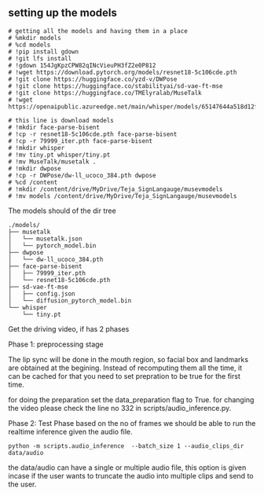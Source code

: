 ## setting up the models


```
# getting all the models and having them in a place
# %mkdir models
# %cd models
# !pip install gdown
# !git lfs install
# !gdown 154JgKpzCPW82qINcVieuPH3fZ2e0P812
# !wget https://download.pytorch.org/models/resnet18-5c106cde.pth
# !git clone https://huggingface.co/yzd-v/DWPose
# !git clone https://huggingface.co/stabilityai/sd-vae-ft-mse
# !git clone https://huggingface.co/TMElyralab/MuseTalk
# !wget https://openaipublic.azureedge.net/main/whisper/models/65147644a518d12f04e32d6f3b26facc3f8dd46e5390956a9424a650c0ce22b9/tiny.pt

# this line is download models
# !mkdir face-parse-bisent
# !cp -r resnet18-5c106cde.pth face-parse-bisent
# !cp -r 79999_iter.pth face-parse-bisent
# !mkdir whisper
# !mv tiny.pt whisper/tiny.pt
# !mv MuseTalk/musetalk .
# !mkdir dwpose
# !cp -r DWPose/dw-ll_ucoco_384.pth dwpose
# %cd /content
# !mkdir /content/drive/MyDrive/Teja_SignLangauge/musevmodels
# !mv models /content/drive/MyDrive/Teja_SignLangauge/musevmodels
```



The models should of the dir tree
```
./models/
├── musetalk
│   └── musetalk.json
│   └── pytorch_model.bin
├── dwpose
│   └── dw-ll_ucoco_384.pth
├── face-parse-bisent
│   ├── 79999_iter.pth
│   └── resnet18-5c106cde.pth
├── sd-vae-ft-mse
│   ├── config.json
│   └── diffusion_pytorch_model.bin
└── whisper
    └── tiny.pt
```



Get the driving video, if has 2 phases

Phase 1: preprocessing stage

The lip sync will be done in the mouth region, so facial box and landmarks are obtained at the begining. Instead of recomputing them all the time, it can be cached for that you need to set prepration to be true for the first time.

for doing the preparation set the data_preparation flag to True.
for changing the video please check the line no 332 in scripts/audio_inference.py.

Phase 2: Test Phase
based on the no of frames we should be able to run the realtime inference given the audio file.

```
python -m scripts.audio_inference  --batch_size 1 --audio_clips_dir data/audio 
```

the data/audio can have a single or multiple audio file, this option is given incase if the user wants to truncate the audio into multiple clips and send to the user.